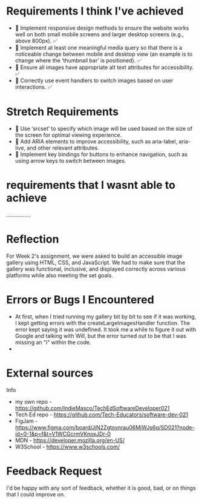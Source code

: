 # Requirements I think I've achieved

- 🎯 Implement responsive design methods to ensure the website works well on both small mobile screens and larger desktop screens (e.g., above 800px). ✅
- 🎯 Implement at least one meaningful media query so that there is a noticeable change between mobile and desktop view (an example is to change where the ‘thumbnail bar’ is positioned). ✅
- 🎯 Ensure all images have appropriate alt text attributes for accessibility. ✅
- 🎯 Correctly use event handlers to switch images based on user interactions. ✅

# Stretch Requirements

- 🏹 Use ‘srcset’ to specify which image will be used based on the size of the screen for optimal viewing experience.
- 🏹 Add ARIA elements to improve accessibility, such as aria-label, aria-live, and other relevant attributes.
- 🏹 Implement key bindings for buttons to enhance navigation, such as using arrow keys to switch between images.

# requirements that I wasnt able to achieve

................

# Reflection

For Week 2's assignment, we were asked to build an accessible image gallery using HTML, CSS, and JavaScript. We had to make sure that the gallery was functional, inclusive, and displayed correctly across various platforms while also meeting the set goals.

# Errors or Bugs I Encountered

- At first, when I tried running my gallery bit by bit to see if it was working, I kept getting errors with the createLargeImagesHandler function. The error kept saying it was undefined. It took me a while to figure it out with Google and talking with Will, but the error turned out to be that I was missing an "i" within the code.
-

# External sources

Info

- my own repo - https://github.com/IndieMasco/TechEdSoftwareDeveloper021
- Tech Ed repo - https://github.com/Tech-Educators/software-dev-021
- FigJam - https://www.figma.com/board/JjN2Zgtoynrau06MjWJs6q/SD021?node-id=0-1&p=f&t=V1WCGcrmVKnoxJDr-0
- MDN - https://developer.mozilla.org/en-US/
- W3School - https://www.w3schools.com/

# Feedback Request

I'd be happy with any sort of feedback, whether it is good, bad, or on things that I could improve on.
